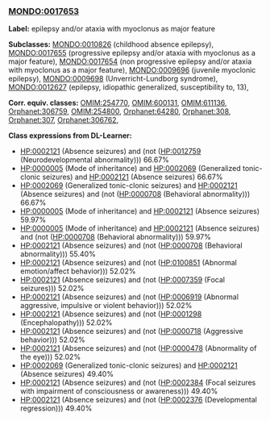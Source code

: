 
### [MONDO:0017653](http://purl.obolibrary.org/obo/MONDO_0017653)
**Label:** epilepsy and/or ataxia with myoclonus as major feature

**Subclasses:** [MONDO:0010826](http://purl.obolibrary.org/obo/MONDO_0010826) (childhood absence epilepsy), [MONDO:0017655](http://purl.obolibrary.org/obo/MONDO_0017655) (progressive epilepsy and/or ataxia with myoclonus as a major feature), [MONDO:0017654](http://purl.obolibrary.org/obo/MONDO_0017654) (non progressive epilepsy and/or ataxia with myoclonus as a major feature), [MONDO:0009696](http://purl.obolibrary.org/obo/MONDO_0009696) (juvenile myoclonic epilepsy), [MONDO:0009698](http://purl.obolibrary.org/obo/MONDO_0009698) (Unverricht-Lundborg syndrome), [MONDO:0012627](http://purl.obolibrary.org/obo/MONDO_0012627) (epilepsy, idiopathic generalized, susceptibility to, 13), 

**Corr. equiv. classes:** [OMIM:254770](http://purl.obolibrary.org/obo/OMIM_254770), [OMIM:600131](http://purl.obolibrary.org/obo/OMIM_600131), [OMIM:611136](http://purl.obolibrary.org/obo/OMIM_611136), [Orphanet:306759](http://www.orpha.net/ORDO/Orphanet_306759), [OMIM:254800](http://purl.obolibrary.org/obo/OMIM_254800), [Orphanet:64280](http://www.orpha.net/ORDO/Orphanet_64280), [Orphanet:308](http://www.orpha.net/ORDO/Orphanet_308), [Orphanet:307](http://www.orpha.net/ORDO/Orphanet_307), [Orphanet:306762](http://www.orpha.net/ORDO/Orphanet_306762), 

**Class expressions from DL-Learner:**

- [HP:0002121](http://purl.obolibrary.org/obo/HP_0002121) (Absence seizures) and (not ([HP:0012759](http://purl.obolibrary.org/obo/HP_0012759) (Neurodevelopmental abnormality))) 66.67%
- [HP:0000005](http://purl.obolibrary.org/obo/HP_0000005) (Mode of inheritance) and [HP:0002069](http://purl.obolibrary.org/obo/HP_0002069) (Generalized tonic-clonic seizures) and [HP:0002121](http://purl.obolibrary.org/obo/HP_0002121) (Absence seizures) 66.67%
- [HP:0002069](http://purl.obolibrary.org/obo/HP_0002069) (Generalized tonic-clonic seizures) and [HP:0002121](http://purl.obolibrary.org/obo/HP_0002121) (Absence seizures) and (not ([HP:0000708](http://purl.obolibrary.org/obo/HP_0000708) (Behavioral abnormality))) 66.67%
- [HP:0000005](http://purl.obolibrary.org/obo/HP_0000005) (Mode of inheritance) and [HP:0002121](http://purl.obolibrary.org/obo/HP_0002121) (Absence seizures) 59.97%
- [HP:0000005](http://purl.obolibrary.org/obo/HP_0000005) (Mode of inheritance) and [HP:0002121](http://purl.obolibrary.org/obo/HP_0002121) (Absence seizures) and (not ([HP:0000708](http://purl.obolibrary.org/obo/HP_0000708) (Behavioral abnormality))) 59.97%
- [HP:0002121](http://purl.obolibrary.org/obo/HP_0002121) (Absence seizures) and (not ([HP:0000708](http://purl.obolibrary.org/obo/HP_0000708) (Behavioral abnormality))) 55.40%
- [HP:0002121](http://purl.obolibrary.org/obo/HP_0002121) (Absence seizures) and (not ([HP:0100851](http://purl.obolibrary.org/obo/HP_0100851) (Abnormal emotion/affect behavior))) 52.02%
- [HP:0002121](http://purl.obolibrary.org/obo/HP_0002121) (Absence seizures) and (not ([HP:0007359](http://purl.obolibrary.org/obo/HP_0007359) (Focal seizures))) 52.02%
- [HP:0002121](http://purl.obolibrary.org/obo/HP_0002121) (Absence seizures) and (not ([HP:0006919](http://purl.obolibrary.org/obo/HP_0006919) (Abnormal aggressive, impulsive or violent behavior))) 52.02%
- [HP:0002121](http://purl.obolibrary.org/obo/HP_0002121) (Absence seizures) and (not ([HP:0001298](http://purl.obolibrary.org/obo/HP_0001298) (Encephalopathy))) 52.02%
- [HP:0002121](http://purl.obolibrary.org/obo/HP_0002121) (Absence seizures) and (not ([HP:0000718](http://purl.obolibrary.org/obo/HP_0000718) (Aggressive behavior))) 52.02%
- [HP:0002121](http://purl.obolibrary.org/obo/HP_0002121) (Absence seizures) and (not ([HP:0000478](http://purl.obolibrary.org/obo/HP_0000478) (Abnormality of the eye))) 52.02%
- [HP:0002069](http://purl.obolibrary.org/obo/HP_0002069) (Generalized tonic-clonic seizures) and [HP:0002121](http://purl.obolibrary.org/obo/HP_0002121) (Absence seizures) 49.40%
- [HP:0002121](http://purl.obolibrary.org/obo/HP_0002121) (Absence seizures) and (not ([HP:0002384](http://purl.obolibrary.org/obo/HP_0002384) (Focal seizures with impairment of consciousness or awareness))) 49.40%
- [HP:0002121](http://purl.obolibrary.org/obo/HP_0002121) (Absence seizures) and (not ([HP:0002376](http://purl.obolibrary.org/obo/HP_0002376) (Developmental regression))) 49.40%


